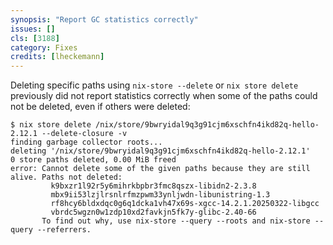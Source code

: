 ```yaml
---
synopsis: "Report GC statistics correctly"
issues: []
cls: [3188]
category: Fixes
credits: [lheckemann]
---
```


Deleting specific paths using `nix-store --delete` or `nix store delete` previously did
not report statistics correctly when some of the paths could not be deleted, even if
others were deleted:

```
$ nix store delete /nix/store/9bwryidal9q3g91cjm6xschfn4ikd82q-hello-2.12.1 --delete-closure -v
finding garbage collector roots...
deleting '/nix/store/9bwryidal9q3g91cjm6xschfn4ikd82q-hello-2.12.1'
0 store paths deleted, 0.00 MiB freed
error: Cannot delete some of the given paths because they are still alive. Paths not deleted:
         k9bxzr1l92r5y6mihrkbpbr3fmc8qszx-libidn2-2.3.8
         mbx9ii53lzjlrsnlrfmzpwm33ynljwdn-libunistring-1.3
         rf8hcy6bldxdqc0g6q1dcka1vh47x69s-xgcc-14.2.1.20250322-libgcc
         vbrdc5wgzn0w1zdp10xd2favkjn5fk7y-glibc-2.40-66
       To find out why, use nix-store --query --roots and nix-store --query --referrers.
```
